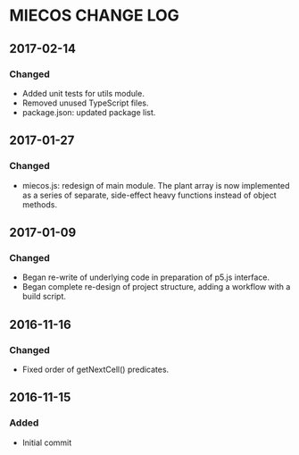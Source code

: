 # MIECOS CHANGE LOG #

## 2017-02-14

### Changed
- Added unit tests for utils module.
- Removed unused TypeScript files.
- package.json: updated package list.

## 2017-01-27

### Changed
- miecos.js: redesign of main module.  The plant array is now implemented as a series of separate, side-effect heavy functions instead of object methods.

## 2017-01-09

### Changed
- Began re-write of underlying code in preparation of p5.js interface.
- Began complete re-design of project structure, adding a workflow with a build script.

## 2016-11-16

### Changed
- Fixed order of getNextCell() predicates.

## 2016-11-15

### Added
- Initial commit
